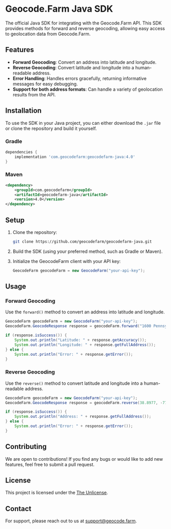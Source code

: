 # Geocode.Farm Java SDK

The official Java SDK for integrating with the Geocode.Farm API. This SDK provides methods for forward and reverse geocoding, allowing easy access to geolocation data from Geocode.Farm.

## Features

- **Forward Geocoding**: Convert an address into latitude and longitude.
- **Reverse Geocoding**: Convert latitude and longitude into a human-readable address.
- **Error Handling**: Handles errors gracefully, returning informative messages for easy debugging.
- **Support for both address formats**: Can handle a variety of geolocation results from the API.

## Installation

To use the SDK in your Java project, you can either download the `.jar` file or clone the repository and build it yourself.

### Gradle

```gradle
dependencies {
    implementation 'com.geocodefarm:geocodefarm-java:4.0'
}
```

### Maven

```xml
<dependency>
    <groupId>com.geocodefarm</groupId>
    <artifactId>geocodefarm-java</artifactId>
    <version>4.0</version>
</dependency>
```

## Setup

1. Clone the repository:
    ```bash
    git clone https://github.com/geocodefarm/geocodefarm-java.git
    ```

2. Build the SDK (using your preferred method, such as Gradle or Maven).

3. Initialize the GeocodeFarm client with your API key:
    ```java
    GeocodeFarm geocodeFarm = new GeocodeFarm("your-api-key");
    ```

## Usage

### Forward Geocoding

Use the `forward()` method to convert an address into latitude and longitude.

```java
GeocodeFarm geocodeFarm = new GeocodeFarm("your-api-key");
GeocodeFarm.GeocodeResponse response = geocodeFarm.forward("1600 Pennsylvania Ave NW, Washington, DC");

if (response.isSuccess()) {
    System.out.println("Latitude: " + response.getAccuracy());
    System.out.println("Longitude: " + response.getFullAddress());
} else {
    System.out.println("Error: " + response.getError());
}
```

### Reverse Geocoding

Use the `reverse()` method to convert latitude and longitude into a human-readable address.

```java
GeocodeFarm geocodeFarm = new GeocodeFarm("your-api-key");
GeocodeFarm.GeocodeResponse response = geocodeFarm.reverse(38.8977, -77.0365);

if (response.isSuccess()) {
    System.out.println("Address: " + response.getFullAddress());
} else {
    System.out.println("Error: " + response.getError());
}
```

## Contributing

We are open to contributions! If you find any bugs or would like to add new features, feel free to submit a pull request.

## License

This project is licensed under the [The Unlicense](http://unlicense.org/).

## Contact

For support, please reach out to us at [support@geocode.farm](mailto:support@geocode.farm).
